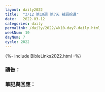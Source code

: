 ```yaml
---
layout: daily2022
title:  "3/12 第10週 第7天 補漏拾遺"
date:   2022-03-12
categories: daily
permalink: /daily/2022/wk10-day7-daily.html
weekNum: 10
dayNum: 7
cycle: 2022
---
```


{%- include BibleLinks2022.html -%}

### 禱告：

### 筆記與回應：
